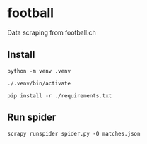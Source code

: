 # football

Data scraping from football.ch

## Install

    python -m venv .venv

    ./.venv/bin/activate

    pip install -r ./requirements.txt

## Run spider

    scrapy runspider spider.py -O matches.json
